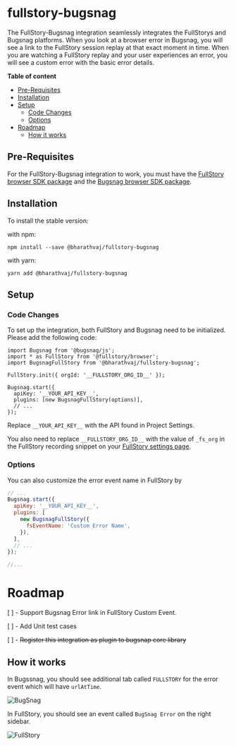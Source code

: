 # fullstory-bugsnag

The FullStory-Bugsnag integration seamlessly integrates the FullStorys and Bugsnag platforms. When you look at a browser error in Bugsnag, you will see a link
to the FullStory session replay at that exact moment in time. When you are watching a FullStory replay and your user experiences an error, you will see a custom
error with the basic error details.

<!-- START doctoc generated TOC please keep comment here to allow auto update -->
<!-- DON'T EDIT THIS SECTION, INSTEAD RE-RUN doctoc TO UPDATE -->
**Table of content**

  - [Pre-Requisites](#pre-requisites)
  - [Installation](#installation)
  - [Setup](#setup)
    - [Code Changes](#code-changes)
    - [Options](#options)
- [Roadmap](#roadmap)
  - [How it works](#how-it-works)

<!-- END doctoc generated TOC please keep comment here to allow auto update -->

## Pre-Requisites

For the FullStory-Bugsnag integration to work, you must have the [FullStory browser SDK package](https://www.npmjs.com/package/@fullstory/browser) and the
[Bugsnag browser SDK package](https://www.npmjs.com/package/@bugsnag/browser).

## Installation

To install the stable version:

with npm:

```
npm install --save @bharathvaj/fullstory-bugsnag
```

with yarn:

```
yarn add @bharathvaj/fullstory-bugsnag
```

## Setup

### Code Changes

To set up the integration, both FullStory and Bugsnag need to be initialized. Please add the following code:

```
import Bugsnag from '@bugsnag/js';
import * as FullStory from '@fullstory/browser';
import BugsnagFullStory from '@bharathvaj/fullstory-bugsnag';

FullStory.init({ orgId: '__FULLSTORY_ORG_ID__' });

Bugsnag.start({
  apiKey: '__YOUR_API_KEY__',
  plugins: [new BugsnagFullStory(options)],
  // ...
});

```

Replace `__YOUR_API_KEY__` with the API found in Project Settings.

You also need to replace `__FULLSTORY_ORG_ID__` with the value of `_fs_org` in the FullStory recording snippet on your
[FullStory settings page](https://help.fullstory.com/hc/en-us/articles/360020623514).

### Options

You can also customize the error event name in FullStory by

```js
// ...
Bugsnag.start({
  apiKey: '__YOUR_API_KEY__',
  plugins: [
    new BugsnagFullStory({
      fsEventName: 'Custom Error Name',
    }),
  ],
  // ...
});

//...
```

# Roadmap

[ ] - Support Bugsnag Error link in FullStory Custom Event.

[ ] - Add Unit test cases

[ ] - ~~Register this integration as plugin to bugsnap core library~~

## How it works

In Bugssnag, you should see additional tab called `FULLSTORY` for the error event which will have `urlAtTime`.

![BugSnag](https://i.imgur.com/RveF1F8.png)

In FullStory, you should see an event called `BugSnag Error` on the right sidebar.

![FullStory](https://i.imgur.com/a26RBtf.png)

